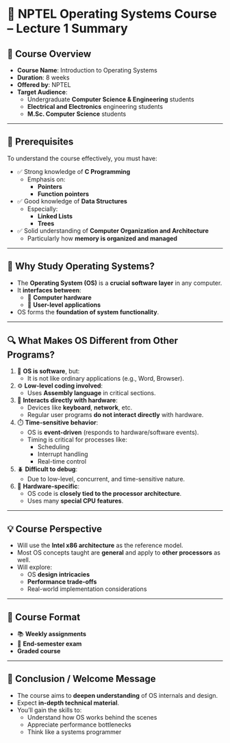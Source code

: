 # 📘 **NPTEL Operating Systems Course – Lecture 1 Summary**

## 🧾 **Course Overview**

- **Course Name**: Introduction to Operating Systems
- **Duration**: 8 weeks
- **Offered by**: NPTEL
- **Target Audience**:
    - Undergraduate **Computer Science & Engineering** students
    - **Electrical and Electronics** engineering students
    - **M.Sc. Computer Science** students

---

## 🧠 **Prerequisites**

To understand the course effectively, you must have:

- ✅ Strong knowledge of **C Programming**
    - Emphasis on:
        - **Pointers**
        - **Function pointers**
- ✅ Good knowledge of **Data Structures**
    - Especially:
        - **Linked Lists**
        - **Trees**
- ✅ Solid understanding of **Computer Organization and Architecture**
    - Particularly how **memory is organized and managed**

---

## 🎯 **Why Study Operating Systems?**

- The **Operating System (OS)** is a **crucial software layer** in any computer.
- It **interfaces between**:
    - 🧱 **Computer hardware**
    - 🧠 **User-level applications**
- OS forms the **foundation of system functionality**.

---

## 🔍 **What Makes OS Different from Other Programs?**

1. 🧾 **OS is software**, but:
    - It is not like ordinary applications (e.g., Word, Browser).
2. ⚙️ **Low-level coding involved**:
    - Uses **Assembly language** in critical sections.
3. 🔌 **Interacts directly with hardware**:
    - Devices like **keyboard**, **network**, etc.
    - Regular user programs **do not interact directly** with hardware.
4. ⏱️ **Time-sensitive behavior**:
    - OS is **event-driven** (responds to hardware/software events).
    - Timing is critical for processes like:
        - Scheduling
        - Interrupt handling
        - Real-time control
5. 🪲 **Difficult to debug**:
    - Due to low-level, concurrent, and time-sensitive nature.
6. 🧠 **Hardware-specific**:
    - OS code is **closely tied to the processor architecture**.
    - Uses many **special CPU features**.

---

## 💡 **Course Perspective**

- Will use the **Intel x86 architecture** as the reference model.
- Most OS concepts taught are **general** and apply to **other processors** as well.
- Will explore:
    - OS **design intricacies**
    - **Performance trade-offs**
    - Real-world implementation considerations

---

## 📝 **Course Format**

- 📚 **Weekly assignments**
- 🧪 **End-semester exam**
- **Graded course**

---

## 🏁 **Conclusion / Welcome Message**

- The course aims to **deepen understanding** of OS internals and design.
- Expect **in-depth technical material**.
- You’ll gain the skills to:
    - Understand how OS works behind the scenes
    - Appreciate performance bottlenecks
    - Think like a systems programmer